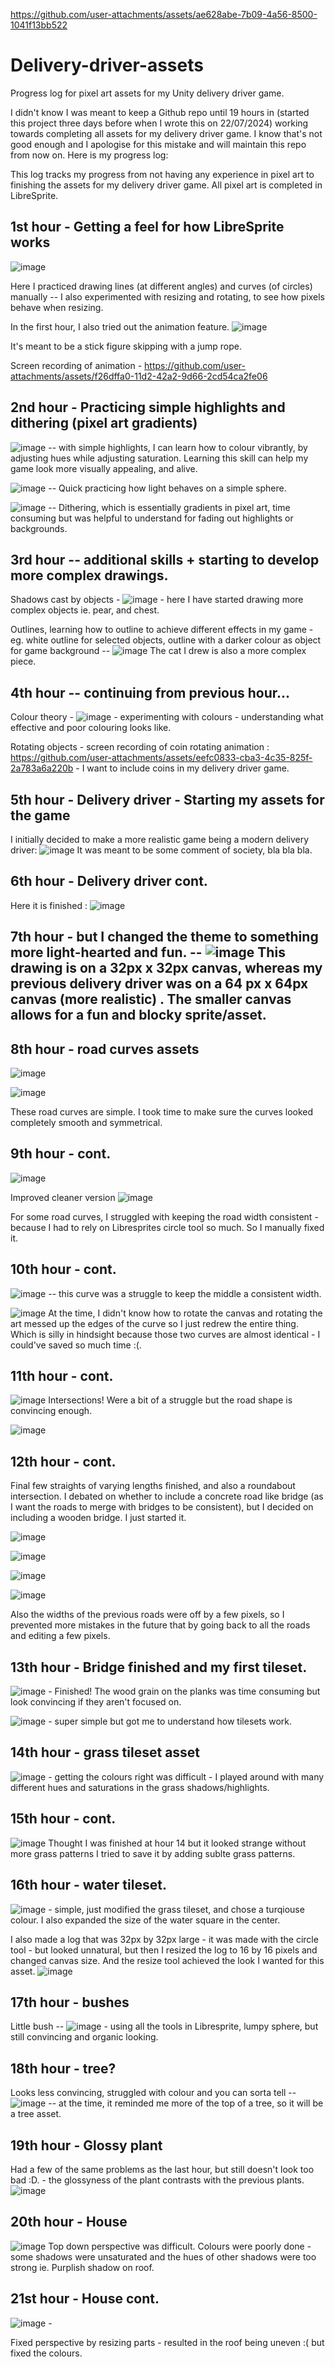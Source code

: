 
https://github.com/user-attachments/assets/ae628abe-7b09-4a56-8500-1041f13bb522
# Delivery-driver-assets
Progress log for pixel art assets for my Unity delivery driver game.

I didn't know I was meant to keep a Github repo until 19 hours in (started this project three days before when I wrote this on 22/07/2024) working towards completing all assets for my delivery driver game. I know that's not good enough and I apologise for this mistake and will maintain this repo from now on. Here is my progress log:

This log tracks my progress from not having any experience in pixel art to finishing the assets for my delivery driver game. All pixel art is completed in LibreSprite.

## 1st hour - Getting a feel for how LibreSprite works
![image](https://github.com/user-attachments/assets/ec22998d-c586-4aa1-af06-d08848e341d4)

Here I practiced drawing lines (at different angles) and curves (of circles) manually -- I also experimented with resizing and rotating, to see how pixels behave when resizing. 

In the first hour, I also tried out the animation feature. 
![image](https://github.com/user-attachments/assets/a60cccad-c985-45a9-849d-cd97faf64ed4)

It's meant to be a stick figure skipping with a jump rope.

Screen recording of animation - 
https://github.com/user-attachments/assets/f26dffa0-11d2-42a2-9d66-2cd54ca2fe06

## 2nd hour - Practicing simple highlights and dithering (pixel art gradients)

![image](https://github.com/user-attachments/assets/e18aa7a7-e1e8-4f9b-b928-01ada8a6650f) -- with simple highlights, I can learn how to colour vibrantly, by adjusting hues while adjusting saturation. Learning this skill can help my game look more visually appealing, and alive.

![image](https://github.com/user-attachments/assets/c690754b-fc8b-43a4-89df-318adad0d8a0) -- Quick practicing how light behaves on a simple sphere.

![image](https://github.com/user-attachments/assets/5a5a8e87-c509-4efd-a2da-e2fe217d5485) -- Dithering, which is essentially gradients in pixel art, time consuming but was helpful to understand for fading out highlights or backgrounds.

## 3rd hour -- additional skills + starting to develop more complex drawings.
Shadows cast by objects - ![image](https://github.com/user-attachments/assets/fa829b4f-34b3-494f-80da-932a45a81f4c) - here I have started drawing more complex objects ie. pear, and chest.

Outlines, learning how to outline to achieve different effects in my game - eg. white outline for selected objects, outline with a darker colour as object for game background -- ![image](https://github.com/user-attachments/assets/8d657682-c3b2-459b-805c-aff0b9e4bf0c)
The cat I drew is also a more complex piece. 

## 4th hour -- continuing from previous hour...
Colour theory - ![image](https://github.com/user-attachments/assets/4301bea5-2485-4eaf-a0ff-b38ec3c3f13c) - experimenting with colours - understanding what effective and poor colouring looks like.

Rotating objects - screen recording of coin rotating animation :
https://github.com/user-attachments/assets/eefc0833-cba3-4c35-825f-2a783a6a220b - I want to include coins in my delivery driver game.

## 5th hour - Delivery driver - Starting my assets for the game
I initially decided to make a more realistic game being a modern delivery driver: ![image](https://github.com/user-attachments/assets/6e0032b4-febd-43fe-ba3a-95d0dca9cd83) It was meant to be some comment of society, bla bla bla.

## 6th hour - Delivery driver cont.
Here it is finished :   ![image](https://github.com/user-attachments/assets/4783f645-f437-49c7-a145-d5e81da3b38a)

## 7th hour - but I changed the theme to something more light-hearted and fun. -- ![image](https://github.com/user-attachments/assets/b5570c46-c205-46f5-83c0-bd1ab5ff558c) This drawing is on a 32px x 32px canvas, whereas my previous delivery driver was on a 64 px x 64px canvas (more realistic) . The smaller canvas allows for a fun and blocky sprite/asset. 

## 8th hour - road curves assets
![image](https://github.com/user-attachments/assets/81476859-0994-4a47-b28d-74bbc6dfd709)

![image](https://github.com/user-attachments/assets/7336f8e2-3cbe-4d11-901d-651eae8f64b4)

These road curves are simple. I took time to make sure the curves looked completely smooth and symmetrical.

## 9th hour - cont.
![image](https://github.com/user-attachments/assets/2e6513b9-0b8e-47ab-940e-a7945dfc25bb)

Improved cleaner version ![image](https://github.com/user-attachments/assets/03a05ed5-7cb9-4843-b3b6-41a775908126)

For some road curves, I struggled with keeping the road width consistent - because I had to rely on Libresprites circle tool so much. So I manually fixed it.

## 10th hour - cont.
![image](https://github.com/user-attachments/assets/e1af82c1-c30f-4104-9733-92e42f104b5c) -- this curve was a struggle to keep the middle a consistent width. 

![image](https://github.com/user-attachments/assets/23e2ed47-f7c7-457b-b7cc-12a6ec8af72c) 
At the time, I didn't know how to rotate the canvas and rotating the art messed up the edges of the curve so I just redrew the entire thing. Which is silly in hindsight because those two curves are almost identical - I could've saved so much time :(.


## 11th hour - cont.
![image](https://github.com/user-attachments/assets/85a42ad6-401b-483d-b01e-baba5a9478e7) Intersections! Were a bit of a struggle but the road shape is convincing enough.

![image](https://github.com/user-attachments/assets/7a6207af-261e-46ff-bb80-ed259cabd571)

## 12th hour - cont.
Final few straights of varying lengths finished, and also a roundabout intersection. I debated on whether to include a concrete road like bridge (as I want the roads to merge with bridges to be consistent), but I decided on including a wooden bridge. I just started it.

![image](https://github.com/user-attachments/assets/612929df-412d-44aa-a7dd-9598d0627535)

![image](https://github.com/user-attachments/assets/8d5e6401-d604-4ccd-b38f-93c25bd4ddb4)

![image](https://github.com/user-attachments/assets/1ad69e36-c218-497a-a6df-026b6f9e97f2)

![image](https://github.com/user-attachments/assets/21a80743-f217-4044-8eab-a3b1fdbc7fcf)


Also the widths of the previous roads were off by a few pixels, so I prevented more mistakes in the future that by going back to all the roads and editing a few pixels.

## 13th hour - Bridge finished and my first tileset.

![image](https://github.com/user-attachments/assets/710ad58b-d69d-42c1-85ed-9a8954b5310b) - Finished! The wood grain on the planks was time consuming but look convincing if they aren't focused on.

![image](https://github.com/user-attachments/assets/55786f87-c636-4e52-bb73-2064c53cc0f1) - super simple but got me to understand how tilesets work.

## 14th hour - grass tileset asset 
![image](https://github.com/user-attachments/assets/1bcd1ed9-acb5-47f8-ade0-6f0bf1c01dbe) - getting the colours right was difficult - I played around with many different hues and saturations in the grass shadows/highlights.

## 15th hour - cont.
![image](https://github.com/user-attachments/assets/a4ec8be1-4cce-4b98-ba12-ccd911ee7061) Thought I was finished at hour 14 but it looked strange without more grass patterns I tried to save it by adding sublte grass patterns.

## 16th hour - water tileset.
![image](https://github.com/user-attachments/assets/65352518-dde5-4e52-9898-6b960bb105ce) - simple, just modified the grass tileset, and chose a turqiouse colour. I also expanded the size of the water square in the center.

I also made a log that was 32px by 32px large - it was made with the circle tool - but looked unnatural, but then I resized the log to 16 by 16 pixels and changed canvas size. And the resize tool achieved the look I wanted for this asset. ![image](https://github.com/user-attachments/assets/993ba635-ee28-403c-8491-5c0e15a1cc23)

## 17th hour - bushes
Little bush -- ![image](https://github.com/user-attachments/assets/57658d4f-ac5e-4b1c-b3b0-a3492274d5f1) - using all the tools in Libresprite, lumpy sphere, but still convincing and organic looking.

## 18th hour - tree?
Looks less convincing, struggled with colour and you can sorta tell -- ![image](https://github.com/user-attachments/assets/8716e2f7-0c38-429b-bc0e-8c110e145492) -- at the time, it reminded me more of the top of a tree, so it will be a tree asset.

## 19th hour - Glossy plant 
Had a few of the same problems as the last hour, but still doesn't look too bad :D. - the glossyness of the plant contrasts with the previous plants.
![image](https://github.com/user-attachments/assets/9aded4cc-a9f4-4a7a-a45c-afb1974548f3)

## 20th hour - House 
![image](https://github.com/user-attachments/assets/b616e7dd-88e2-463c-9ba8-62b8a6f0e7c4)
Top down perspective was difficult. Colours were poorly done - some shadows were unsaturated and the hues of other shadows were too strong ie. Purplish shadow on roof.

## 21st hour - House cont.
![image](https://github.com/user-attachments/assets/6686a53b-f451-47aa-b1c8-e62790c8dc75) - 

Fixed perspective by resizing parts - resulted in the roof being uneven :( but fixed the colours.











